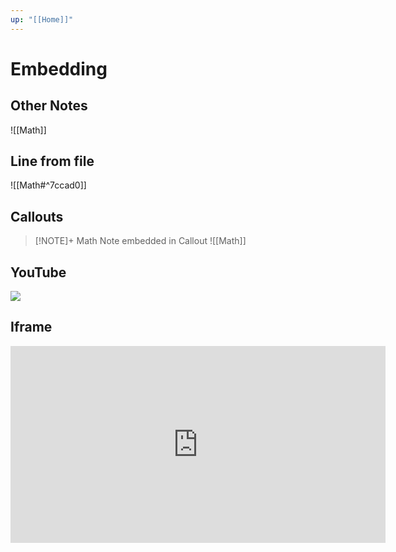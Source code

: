 ```yaml
---
up: "[[Home]]"
---
```


# Embedding

## Other Notes
![[Math]]


## Line from file
![[Math#^7ccad0]]

## Callouts


> [!NOTE]+ Math Note embedded in Callout
> ![[Math]]

## YouTube

![](https://youtube.com/embed/VFZNvj-HfBU)

## Iframe

<iframe width="600" height="315" src="https://wikipedia.com" frameborder="0" allowfullscreen></iframe>


